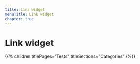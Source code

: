 ```yaml
---
title: Link widget
menuTitle: Link widget
chapter: true
---
```


# Link widget

{{% children titlePages="Tests" titleSections="Categories" /%}}
